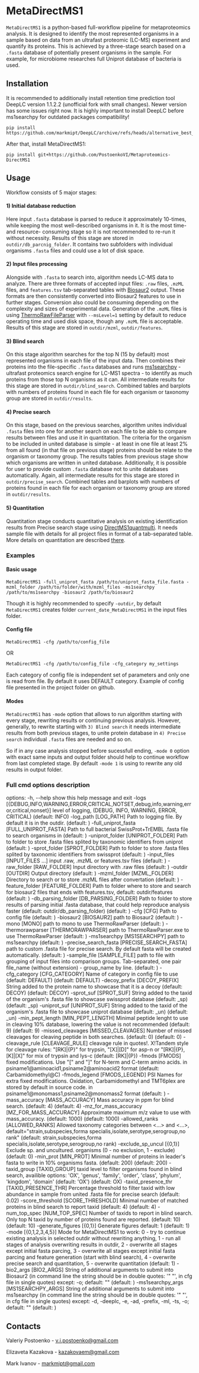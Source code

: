 # MetaDirectMS1
`MetaDirectMS1` is a python-based full-workflow pipeline for metaproteomics analysis. It is designed to identify the most represented organisms in a sample based on data from an ultrafast proteomic (LC-MS) experiment and quantify its proteins. This is achieved by a three-stage search based on a `.fasta` database of potentially present organisms in the sample. For example, for microbiome researches full Uniprot database of bacteria is used.

## Installation
It is recommended to additionally install retention time prediction tool DeepLC version 1.1.2.2 (unofficial fork with small changes). Newer version has some issues right now. It is highly important to install DeepLC before ms1searchpy for outdated packages compatibility!

    pip install https://github.com/markmipt/DeepLC/archive/refs/heads/alternative_best_model.zip

After that, install MetaDirectMS1:

    pip install git+https://github.com/PostoenkoVI/Metaproteomics-DirectMS1

## Usage
Workflow consists of 5 major stages:

#### 1) Initial database reduction
Here input `.fasta` database is parsed to reduce it approximately 10-times, while keeping the most well-described organisms in it. It is the most time- and resource- consuming stage so it is not recommended to re-run it without necessity. Results of this stage are stored in `outdir/db_parcnig_folder`. It contains two subfolders with individual organisms `.fasta` files and could use a lot of disk space.

#### 2) Input files processing
Alongside with `.fasta` to search into, algorithm needs LC-MS data to analyze. There are three formats of accepted input files: `.raw` files, `.mzML` files, and `features.tsv` tab-separated tables with [Biosaur2](https://github.com/markmipt/biosaur2) output. These formats are then consistently converted into Biosaur2 features to use in further stages. Conversion also could be consuming depending on the complexity and sizes of experimental data. Generation of the `.mzML` files is using [ThermoRawFileParser](https://github.com/compomics/ThermoRawFileParser) with `--msLevel=1` setting by default to reduce operating time and used disk space, though any `.mzML` file is acceptable. Results of this stage are stored in `outdir/mzml`, `outdir/features`.

#### 3) Blind search
On this stage algorithm searches for the top N (15 by default) most represented organisms in each file of the input data. Then combines their proteins into the file-specific `.fasta` databases and runs [ms1searchpy](https://github.com/markmipt/ms1searchpy) - ultrafast proteomics search engine for LC-MS1 spectra - to identify as much proteins from those top N organisms as it can. All intermediate results for this stage are stored in `outdir/blind_search`. Combined tables and barplots with numbers of proteins found in each file for each organism or taxonomy group are stored in `outdir/results`. 

#### 4) Precise search
On this stage, based on the previous searches, algorithm unites individual `.fasta` files into one for another search on each file to be able to compare results between files and use it in quantitation. The criteria for the organism to be included in united database is simple - at least in one file at least 2% from all found (in that file on previous stage) proteins should be relate to the organism or taxonomy group. The results tables from previous stage show which organisms are written in united database. Additionally, it is possible for user to provide custom `.fasta` database not to unite databases automatically. Again, all intermediate results for this stage are stored in `outdir/precise_search`. Combined tables and barplots with numbers of proteins found in each file for each organism or taxonomy group are stored in `outdir/results`. 

#### 5) Quantitation
Quantitation stage conducts quantitative analysis on existing identification results from Precise search stage using [DirectMS1quantmulti](https://github.com/markmipt/ms1searchpy?tab=readme-ov-file#multi-condition-protein-profiling-using-directms1quantmulti). It needs sample file with details for all project files in format of a tab-separated table. More details on quantitation are described [there](https://github.com/markmipt/ms1searchpy?tab=readme-ov-file#multi-condition-protein-profiling-using-directms1quantmulti).

### Examples
#### Basic usage
    MetaDirectMS1 -full_uniprot_fasta /path/to/uniprot_fasta_file.fasta -mzml_folder /path/to/folder/with/mzml_files -ms1searchpy /path/to/ms1searchpy -biosaur2 /path/to/biosaur2
Though it is highly recommended to specify `-outdir`, by default `MetaDirectMS1` creates folder `current_date_MetaDirectMS1` in the input files folder.
#### Config file
    MetaDirectMS1 -cfg /path/to/config_file

OR

    MetaDirectMS1 -cfg /path/to/config_file -cfg_category my_settings
Each category of config file is independent set of parameters and only one is read from file. By default it uses DEFAULT category. Example of config file presented in the project folder on github.
#### Modes
`MetaDirectMS1` has `-mode` option that allows to run algorithm starting with every stage, rewriting results or continuing previous analysis. However, generally, to rewrite starting with `3) Blind search` it needs intermediate results from both previous stages, to unite protein database in `4) Precise search` individual `.fasta` files are needed and so on.

So if in any case analysis stopped before sucessfull ending, `-mode 0` option with exact same inputs and output folder should help to continue workflow from last completed stage. By default `-mode 1` is using to rewrite any old results in output folder.

### Full cmd options description
options:
  -h, --help            show this help message and exit
  -logs [{DEBUG,INFO,WARNING,ERROR,CRITICAL,NOTSET,debug,info,warning,error,critical,nonset}]
                        level of logging, (DEBUG, INFO, WARNING, ERROR,
                        CRITICAL) (default: INFO)
  -log_path [LOG_PATH]  Path to logging file. By default it is in the outdir.
                        (default: )
  -full_uniprot_fasta [FULL_UNIPROT_FASTA]
                        Path to full bacterial SwissProt+TrEMBL .fasta file to
                        search organisms in (default: )
  -uniprot_folder [UNIPROT_FOLDER]
                        Path to folder to store .fasta files splited by
                        taxonomic identifiers from uniprot (default: )
  -sprot_folder [SPROT_FOLDER]
                        Path to folder to store .fasta files splited by
                        taxonomic identifiers from swissprot (default: )
  -input_files [INPUT_FILES ...]
                        input .raw, .mzML or features.tsv files (default: )
  -raw_folder [RAW_FOLDER]
                        Input directory with .raw files (default: )
  -outdir [OUTDIR]      Output directory (default: )
  -mzml_folder [MZML_FOLDER]
                        Directory to search or to store .mzML files after
                        convertation (default: )
  -feature_folder [FEATURE_FOLDER]
                        Path to folder where to store and search for biosaur2
                        files that ends with features.tsv, default:
                        outdir/features (default: )
  -db_parsing_folder [DB_PARSING_FOLDER]
                        Path to folder to store results of parsing initial
                        .fasta database, that could help reproduce analysis
                        faster (default: outdir/db_parsing_folder) (default: )
  -cfg [CFG]            Path to config file (default: )
  -biosaur2 [BIOSAUR2]  path to Biosaur2 (default: )
  -mono [MONO]          path to mono to use ThermoRawParser (default: )
  -thermorawparser [THERMORAWPARSER]
                        path to ThermoRawParser.exe to use ThermoRawParser
                        (default: )
  -ms1searchpy [MS1SEARCHPY]
                        path to ms1searchpy (default: )
  -precise_search_fasta [PRECISE_SEARCH_FASTA]
                        path to custom .fasta file for precise search. By
                        default fasta will be created automatically. (default:
                        )
  -sample_file [SAMPLE_FILE]
                        path to file with grouping of input files into
                        comparison groups. Tab-separated, one pair file_name
                        (without extension) - group_name by line. (default: )
  -cfg_category [CFG_CATEGORY]
                        Name of category in config file to use (default:
                        DEFAULT) (default: DEFAULT)
  -decoy_prefix [DECOY_PREFIX]
                        String added to the protein name to showcase that it
                        is a decoy (default: DECOY) (default: DECOY)
  -sprot_suf [SPROT_SUF]
                        String added to the taxid of the organism's .fasta
                        file to showcase swissprot database (default: _sp)
                        (default: _sp)
  -uniprot_suf [UNIPROT_SUF]
                        String added to the taxid of the organism's .fasta
                        file to showcase uniprot database (default: _un)
                        (default: _un)
  -min_pept_length [MIN_PEPT_LENGTH]
                        Minimal peptide lenght to use in cleaving 10%
                        database, lowering the value is not recommended
                        (default: 9) (default: 9)
  -missed_cleavages [MISSED_CLEAVAGES]
                        Number of missed cleavages for cleaving peptide in
                        both searches. (default: 0) (default: 0)
  -cleavage_rule [CLEAVAGE_RULE]
                        cleavage rule in quotes!. X!Tandem style for cleavage
                        rules: "[RK]|{P}" for trypsin, "[X]|[D]" for asp-n or
                        "[RK]|{P},[K]|[X]" for mix of trypsin and lys-c
                        (default: [RK]|{P})
  -fmods [FMODS]        fixed modifications. Use "[" and "]" for N-term and
                        C-term amino acids. in
                        psiname1@aminoacid1,psiname2@aminoacid2 format
                        (default: Carbamidomethyl@C)
  -fmods_legend [FMODS_LEGEND]
                        PSI Names for extra fixed modifications. Oxidation,
                        Carbamidomethyl and TMT6plex are stored by default in
                        source code. in psiname1@monomass1,psiname2@monomass2
                        format (default: )
  -mass_accuracy [MASS_ACCURACY]
                        Mass accuracy in ppm for blind search. (default: 4)
                        (default: 4)
  -mz_for_mass_accuracy [MZ_FOR_MASS_ACCURACY]
                        Approximate maximum m/z value to use with
                        mass_accuracy. (default: 1000) (default: 1000)
  -allowed_ranks [ALLOWED_RANKS]
                        Allowed taxonomy categories between <...> and <...>,
                        default="strain,subspecies,forma
                        specialis,isolate,serotype,serogroup,no rank"
                        (default: strain,subspecies,forma
                        specialis,isolate,serotype,serogroup,no rank)
  -exclude_sp_uncul [{0,1}]
                        Exclude sp. and uncultured. organisms (0 - no
                        exclusion, 1 - exclude) (default: 0)
  -min_prot [MIN_PROT]  Minimal number of proteins in leader's fasta to write
                        in 10% organisms fasta. (default: 200) (default: 200)
  -taxid_group [TAXID_GROUP]
                        taxid level to filter organisms found in blind search,
                        availible options: 'OX', 'genus', 'family', 'order',
                        'class', 'phylum', 'kingdom', 'domain' (default: 'OX')
                        (default: OX)
  -taxid_presence_thr [TAXID_PRESENCE_THR]
                        Percentage threshold to filter taxid with low
                        abundance in sample from united .fasta file for
                        precise search (default: 0.02)
  -score_threshold [SCORE_THRESHOLD]
                        Minimal number of matched proteins in blind search to
                        report taxid (default: 4) (default: 4)
  -num_top_spec [NUM_TOP_SPEC]
                        Number of taxids to report in blind search. Only top N
                        taxid by number of proteins found are reported.
                        (default: 10) (default: 10)
  -generate_figures [{0,1}]
                        Generate figures default: 1 (default: 1)
  -mode [{0,1,2,3,4,5}]
                        Mode for MetaDirectMS1 to work: 0 - try to continue
                        existing analysis in selected outdir without rewriting
                        anything, 1 - run all stages of analysis overwriting
                        results in outdir, 2 - overwrite all stages except
                        initial fasta parcing, 3 - overwrite all stages except
                        initial fasta parcing and feature generation (start
                        with blind search), 4 - overwrite precise search and
                        quantitation, 5 - overwrite quantitation (default: 1)
  -bio2_args [BIO2_ARGS]
                        String of additional arguments to submit into Biosaur2
                        (in command line the string should be in double
                        quotes: '" "', in cfg file in single quotes) except:
                        -o; default: "" (default: )
  -ms1searchpy_args [MS1SEARCHPY_ARGS]
                        String of additional arguments to submit into
                        ms1searchpy (in command line the string should be in
                        double quotes: '" "', in cfg file in single quotes)
                        except: -d, -deeplc, -e, -ad, -prefix, -ml, -ts, -o;
                        default: "" (default: )
## Contacts
Valeriy Postoenko - v.i.postoenko@gmail.com

Elizaveta Kazakova - kazakovaem@gmail.com

Mark Ivanov - markmipt@gmail.com
